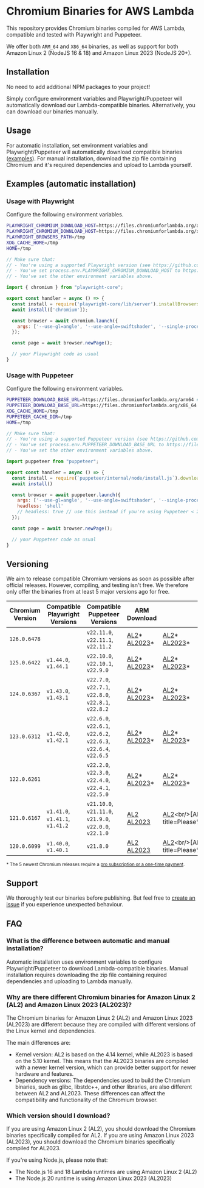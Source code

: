 # Chromium Binaries for AWS Lambda

This repository provides Chromium binaries compiled for AWS Lambda, compatible and tested with Playwright and Puppeteer. 

We offer both `ARM_64` and `X86_64` binaries, as well as support for both Amazon Linux 2 (NodeJS 16 & 18) and Amazon Linux 2023 (NodeJS 20+).

## Installation

No need to add additional NPM packages to your project! 

Simply configure environment variables and Playwright/Puppeteer will automatically download our Lambda-compatible binaries. Alternatively, you can download our binaries manually.

## Usage

For automatic installation, set environment variables and Playwright/Puppeteer will automatically download compatible binaries ([examples](#examples-automatic-installation)). For manual installation, download the zip file containing Chromium and it's required dependencies and upload to Lambda yourself.

## Examples (automatic installation)

### Usage with Playwright
Configure the following environment variables.
```bash
PLAYWRIGHT_CHROMIUM_DOWNLOAD_HOST=https://files.chromiumforlambda.org/arm64 # (if you're on ARM64)
PLAYWRIGHT_CHROMIUM_DOWNLOAD_HOST=https://files.chromiumforlambda.org/x86_64 # (if you're on x86_64)
PLAYWRIGHT_BROWSERS_PATH=/tmp
XDG_CACHE_HOME=/tmp
HOME=/tmp
```

```javascript
// Make sure that:
// - You're using a supported Playwright version (see https://github.com/chromium-for-lambda/binaries?tab=readme-ov-file#versioning).
// - You've set process.env.PLAYWRIGHT_CHROMIUM_DOWNLOAD_HOST to https://files.chromiumforlambda.org/arm64 or https://files.chromiumforlambda.org/x86_64
// - You've set the other environment variables above.

import { chromium } from "playwright-core";

export const handler = async () => {
  const install = require('playwright-core/lib/server').installBrowsersForNpmInstall;
  await install(['chromium']);

  const browser = await chromium.launch({
    args: ['--use-gl=angle', '--use-angle=swiftshader', '--single-process'],
  });

  const page = await browser.newPage();

  // your Playwright code as usual
}

```

### Usage with Puppeteer
Configure the following environment variables.
```bash
PUPPETEER_DOWNLOAD_BASE_URL=https://files.chromiumforlambda.org/arm64 # (if you're on ARM64))
PUPPETEER_DOWNLOAD_BASE_URL=https://files.chromiumforlambda.org/x86_64 # (if you're on x86_64))
XDG_CACHE_HOME=/tmp
PUPPETEER_CACHE_DIR=/tmp
HOME=/tmp
```

```javascript
// Make sure that:
// - You're using a supported Puppeteer version (see https://github.com/chromium-for-lambda/binaries?tab=readme-ov-file#versioning).
// - You've set process.env.PUPPETEER_DOWNLOAD_BASE_URL to https://files.chromiumforlambda.org/arm64 or https://files.chromiumforlambda.org/x86_64
// - You've set the other environment variables above.

import puppeteer from "puppeteer";

export const handler = async () => {
  const install = require(`puppeteer/internal/node/install.js`).downloadBrowser;
  await install()

  const browser = await puppeteer.launch({
    args: ['--use-gl=angle', '--use-angle=swiftshader', '--single-process', '--no-sandbox'],
    headless: 'shell'
    // headless: true // use this instead if you're using Puppeteer < 22
  });

  const page = await browser.newPage();

  // your Puppeteer code as usual
}
```

## Versioning

We aim to release compatible Chromium versions as soon as possible after official releases. However, compiling, and testing isn't free. We therefore only offer the binaries from at least 5 major versions ago for free.

| Chromium Version | Compatible Playwright Versions | Compatible Puppeteer Versions | ARM Download | X86 Download |
| --- | --- | --- | --- | --- |
| `126.0.6478` |  | `v22.11.0`, `v22.11.1`, `v22.11.2` | [AL2](mailto:hi@chromiumforlambda.org?subject=Please%20compile%20Chromium%20126.0.6478%20for%20AL2%20(ARM64)!)\*<br/>[AL2023](mailto:hi@chromiumforlambda.org?subject=Please%20compile%20Chromium%20126.0.6478%20for%20AL2023%20(ARM64)!)\* | [AL2](mailto:hi@chromiumforlambda.org?subject=Please%20compile%20Chromium%20126.0.6478%20for%20AL2%20(X86)!)\*<br/>[AL2023](mailto:hi@chromiumforlambda.org?subject=Please%20compile%20Chromium%20126.0.6478%20for%20AL2023%20(X86)!)\* | 
| `125.0.6422` | `v1.44.0`, `v1.44.1` | `v22.10.0`, `v22.10.1`, `v22.9.0` | [AL2](mailto:hi@chromiumforlambda.org?subject=Please%20compile%20Chromium%20125.0.6422%20for%20AL2%20(ARM64)!)\*<br/>[AL2023](mailto:hi@chromiumforlambda.org?subject=Please%20compile%20Chromium%20125.0.6422%20for%20AL2023%20(ARM64)!)\* | [AL2](mailto:hi@chromiumforlambda.org?subject=Please%20compile%20Chromium%20125.0.6422%20for%20AL2%20(X86)!)\*<br/>[AL2023](mailto:hi@chromiumforlambda.org?subject=Please%20compile%20Chromium%20125.0.6422%20for%20AL2023%20(X86)!)\* | 
| `124.0.6367` | `v1.43.0`, `v1.43.1` | `v22.7.0`, `v22.7.1`, `v22.8.0`, `v22.8.1`, `v22.8.2` | [AL2](mailto:hi@chromiumforlambda.org?subject=Please%20compile%20Chromium%20124.0.6367%20for%20AL2%20(ARM64)!)\*<br/>[AL2023](mailto:hi@chromiumforlambda.org?subject=Please%20compile%20Chromium%20124.0.6367%20for%20AL2023%20(ARM64)!)\* | [AL2](mailto:hi@chromiumforlambda.org?subject=Please%20compile%20Chromium%20124.0.6367%20for%20AL2%20(X86)!)\*<br/>[AL2023](mailto:hi@chromiumforlambda.org?subject=Please%20compile%20Chromium%20124.0.6367%20for%20AL2023%20(X86)!)\* | 
| `123.0.6312` | `v1.42.0`, `v1.42.1` | `v22.6.0`, `v22.6.1`, `v22.6.2`, `v22.6.3`, `v22.6.4`, `v22.6.5` | [AL2](mailto:hi@chromiumforlambda.org?subject=Please%20compile%20Chromium%20123.0.6312%20for%20AL2%20(ARM64)!)\*<br/>[AL2023](mailto:hi@chromiumforlambda.org?subject=Please%20compile%20Chromium%20123.0.6312%20for%20AL2023%20(ARM64)!)\* | [AL2](mailto:hi@chromiumforlambda.org?subject=Please%20compile%20Chromium%20123.0.6312%20for%20AL2%20(X86)!)\*<br/>[AL2023](mailto:hi@chromiumforlambda.org?subject=Please%20compile%20Chromium%20123.0.6312%20for%20AL2023%20(X86)!)\* | 
| `122.0.6261` |  | `v22.2.0`, `v22.3.0`, `v22.4.0`, `v22.4.1`, `v22.5.0` | [AL2](mailto:hi@chromiumforlambda.org?subject=Please%20compile%20Chromium%20122.0.6261%20for%20AL2%20(ARM64)!)\*<br/>[AL2023](mailto:hi@chromiumforlambda.org?subject=Please%20compile%20Chromium%20122.0.6261%20for%20AL2023%20(ARM64)!)\* | [AL2](mailto:hi@chromiumforlambda.org?subject=Please%20compile%20Chromium%20122.0.6261%20for%20AL2%20(X86)!)\*<br/>[AL2023](mailto:hi@chromiumforlambda.org?subject=Please%20compile%20Chromium%20122.0.6261%20for%20AL2023%20(X86)!)\* | 
| `121.0.6167` | `v1.41.0`, `v1.41.1`, `v1.41.2` | `v21.10.0`, `v21.11.0`, `v21.9.0`, `v22.0.0`, `v22.1.0` | [AL2](https://github.com/chromium-for-lambda/binaries/releases/tag/arm64-amazon-linux-2-chromium-121.0.6167)<br/>[AL2023](https://github.com/chromium-for-lambda/binaries/issues/new?title=Please%20compile%20Chromium%20121.0.6167%20for%20AL2023%20(ARM64)!) | [AL2](https://github.com/chromium-for-lambda/binaries/issues/new?title=Please%20compile%20Chromium%20121.0.6167%20for%20AL2%20(X86)!)<br/>[AL2023](https://github.com/chromium-for-lambda/binaries/issues/new?title=Please%20compile%20Chromium%20121.0.6167%20for%20AL2023%20(X86)!) | 
| `120.0.6099` | `v1.40.0`, `v1.40.1` | `v21.8.0` | [AL2](https://github.com/chromium-for-lambda/binaries/releases/tag/arm64-amazon-linux-2-chromium-120.0.6099)<br/>[AL2023](https://github.com/chromium-for-lambda/binaries/issues/new?title=Please%20compile%20Chromium%20120.0.6099%20for%20AL2023%20(ARM64)!) | [AL2](https://github.com/chromium-for-lambda/binaries/issues/new?title=Please%20compile%20Chromium%20120.0.6099%20for%20AL2%20(X86)!)<br/>[AL2023](https://github.com/chromium-for-lambda/binaries/issues/new?title=Please%20compile%20Chromium%20120.0.6099%20for%20AL2023%20(X86)!) |

<sup>* The 5 newest Chromium releases require a [pro subscription or a one-time payment](https://pro.chromiumforlambda.org).</sup>

## Support

We thoroughly test our binaries before publishing. But feel free to [create an issue](https://github.com/chromium-for-lambda/binaries/issues) if you experience unexpected behaviour.

## FAQ
### What is the difference between automatic and manual installation?
Automatic installation uses environment variables to configure Playwright/Puppeteer to download Lambda-compatible binaries. Manual installation requires downloading the zip file containing required dependencies and uploading to Lambda manually.

### Why are there different Chromium binaries for Amazon Linux 2 (AL2) and Amazon Linux 2023 (AL2023)?
The Chromium binaries for Amazon Linux 2 (AL2) and Amazon Linux 2023 (AL2023) are different because they are compiled with different versions of the Linux kernel and dependencies. 

The main differences are:
- Kernel version: AL2 is based on the 4.14 kernel, while AL2023 is based on the 5.10 kernel. This means that the AL2023 binaries are compiled with a newer kernel version, which can provide better support for newer hardware and features.
- Dependency versions: The dependencies used to build the Chromium binaries, such as glibc, libstdc++, and other libraries, are also different between AL2 and AL2023. These differences can affect the compatibility and functionality of the Chromium browser.

### Which version should I download?
If you are using Amazon Linux 2 (AL2), you should download the Chromium binaries specifically compiled for AL2. If you are using Amazon Linux 2023 (AL2023), you should download the Chromium binaries specifically compiled for AL2023.

If you're using Node.js, please note that:
- The Node.js 16 and 18 Lambda runtimes are using Amazon Linux 2 (AL2)
- The Node.js 20 runtime is using Amazon Linux 2023 (AL2023)
